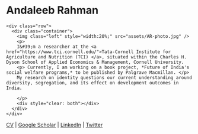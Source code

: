 # Andaleeb Rahman
~~~
<div class="row">
  <div class="container">
    <img class="left" style="width:20%;" src="assets/AR-photo.jpg" />
    <p>
    I&#39;m a researcher at the <a href="https://www.tci.cornell.edu/">Tata-Cornell Institute for Agriculture and Nutrition (TCI) </a>, situated within the Charles H. Dyson School of Applied Economics & Management, Cornell University.
    <p> Currently, I am working on a book project, *Future of India's social welfare programs,* to be published by Palgrave Macmillan. </p>
    My research on identity questions our current understanding around diversity, segregation, and its effect on development outcomes in India.

    </p>
    <div style="clear: both"></div>      
  </div>
</div>

~~~

[CV](https://www.dropbox.com/s/8x3exym4h6cegby/CV.pdf) | [Google Scholar](https://scholar.google.com/citations?user=SYamPTYAAAAJ&hl=en) | [LinkedIn](https://www.linkedin.com/in/andaleeb-rahman2312) | [Twitter](https://twitter.com/AndaleebR)
